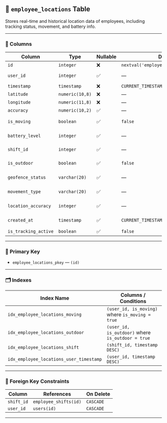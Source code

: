 ## 📍 `employee_locations` Table

Stores real-time and historical location data of employees, including tracking status, movement, and battery info.

---

### 🧱 Columns

| Column              | Type                       | Nullable | Default                                | Description                         |
|---------------------|----------------------------|----------|----------------------------------------|-------------------------------------|
| `id`                | `integer`                  | ❌       | `nextval('employee_locations_id_seq')` | Primary key                         |
| `user_id`           | `integer`                  | ✅       | —                                      | References `users(id)`             |
| `timestamp`         | `timestamp`                | ❌       | `CURRENT_TIMESTAMP`                    | Location timestamp                  |
| `latitude`          | `numeric(10,8)`            | ❌       | —                                      | Latitude value                      |
| `longitude`         | `numeric(11,8)`            | ❌       | —                                      | Longitude value                     |
| `accuracy`          | `numeric(10,2)`            | ✅       | —                                      | GPS accuracy                        |
| `is_moving`         | `boolean`                  | ✅       | `false`                                | Whether the employee is moving      |
| `battery_level`     | `integer`                  | ✅       | —                                      | Device battery level (%)            |
| `shift_id`          | `integer`                  | ✅       | —                                      | References `employee_shifts(id)`   |
| `is_outdoor`        | `boolean`                  | ✅       | `false`                                | Whether location is outdoor         |
| `geofence_status`   | `varchar(20)`              | ✅       | —                                      | Inside/Outside geofence status      |
| `movement_type`     | `varchar(20)`              | ✅       | —                                      | Type of movement (e.g., walk, idle) |
| `location_accuracy` | `integer`                  | ✅       | —                                      | Alternate accuracy metric           |
| `created_at`        | `timestamp`                | ✅       | `CURRENT_TIMESTAMP`                    | Record creation time                |
| `is_tracking_active`| `boolean`                  | ✅       | `false`                                | Tracking status flag                |

---

### 🔑 Primary Key

- `employee_locations_pkey` — `(id)`

---

### 🗂️ Indexes

| Index Name                             | Columns / Conditions                                 |
|----------------------------------------|------------------------------------------------------|
| `idx_employee_locations_moving`        | `(user_id, is_moving)` where `is_moving = true`     |
| `idx_employee_locations_outdoor`       | `(user_id, is_outdoor)` where `is_outdoor = true`   |
| `idx_employee_locations_shift`         | `(shift_id, timestamp DESC)`                        |
| `idx_employee_locations_user_timestamp`| `(user_id, timestamp DESC)`                         |

---

### 🔗 Foreign Key Constraints

| Column     | References                    | On Delete     |
|------------|-------------------------------|---------------|
| `shift_id` | `employee_shifts(id)`         | `CASCADE`     |
| `user_id`  | `users(id)`                   | `CASCADE`     |

---